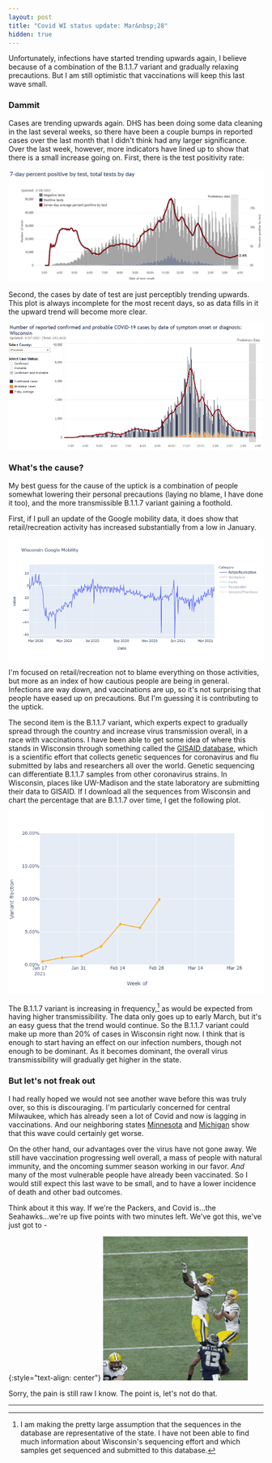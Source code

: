```yaml
---
layout: post
title: "Covid WI status update: Mar&nbsp;28"
hidden: true
---
```


Unfortunately, infections have started trending upwards again, I believe because of a combination of the B.1.1.7 variant and gradually relaxing precautions. But I am still optimistic that vaccinations will keep this last wave small.

### Dammit
Cases are trending upwards again. DHS has been doing some data cleaning in the last several weeks, so there have been a couple bumps in reported cases over the last month that I didn't think had any larger significance. Over the last week, however, more indicators have lined up to show that there is a small increase going on. First, there is the test positivity rate:

![DHS test positivity](../assets/DHS-Positivity_2021-03-27.png)

Second, the cases by date of test are just perceptibly trending upwards. This plot is always incomplete for the most recent days, so as data fills in it the upward trend will become more clear.

![DHS cases](../assets/DHS-Cases_2021-03-27.png)

### What's the cause?
My best guess for the cause of the uptick is a combination of people somewhat lowering their personal precautions (laying no blame, I have done it too), and the more transmissible B.1.1.7 variant gaining a foothold.

First, if I pull an update of the Google mobility data, it does show that retail/recreation activity has increased substantially from a low in January. 

![Mobility data](../assets/Mobility-Google-Recreation_2021-03-26.png)

I'm focused on retail/recreation not to blame everything on those activities, but more as an index of how cautious people are being in general. Infections are way down, and vaccinations are up, so it's not surprising that people have eased up on precautions. But I'm guessing it is contributing to the uptick.

The second item is the B.1.1.7 variant, which experts expect to gradually spread through the country and increase virus transmission overall, in a race with vaccinations. I have been able to get some idea of where this stands in Wisconsin through something called the [GISAID database](https://www.gisaid.org/), which is a scientific effort that collects genetic sequences for coronavirus and flu submitted by labs and researchers all over the world. Genetic sequencing can differentiate B.1.1.7 samples from other coronavirus strains. In Wisconsin, places like UW-Madison and the state laboratory are submitting their data to GISAID. If I download all the sequences from Wisconsin and chart the percentage that are B.1.1.7 over time, I get the following plot.

![B.1.1.7 from GISAID](../assets/Variant-Fraction-GISAID_2021-03-28.png)

The B.1.1.7 variant is increasing in frequency,[^GISAID] as would be expected from having higher transmissibility. The data only goes up to early March, but it's an easy guess that the trend would continue. So the B.1.1.7 variant could make up more than 20% of cases in Wisconsin right now. I think that is enough to start having an effect on our infection numbers, though not enough to be dominant. As it becomes dominant, the overall virus transmissibility will gradually get higher in the state.

### But let's not freak out
I had really hoped we would not see another wave before this was truly over, so this is discouraging. I'm particularly concerned for central Milwaukee, which has already seen a lot of Covid and now is lagging in vaccinations. And our neighboring states [Minnesota](https://twitter.com/dhmontgomery/status/1376206617264316416) and [Michigan](https://www.michigan.gov/coronavirus/0,9753,7-406-98163_98173---,00.html) show that this wave could certainly get worse.

On the other hand, our advantages over the virus have not gone away. We still have vaccination progressing well overall, a mass of people with natural immunity, and the oncoming summer season working in our favor. *And* many of the most vulnerable people have already been vaccinated. So I would still expect this last wave to be small, and to have a lower incidence of death and other bad outcomes.

Think about it this way. If we're the Packers, and Covid is...the Seahawks...we're up five points with two minutes left. We've got this, we've just got to -

{:style="text-align: center"}
![Onside kick](../assets/onsidekick.gif)

Sorry, the pain is still raw I know. The point is, let's not do that.

---

[^GISAID]: I am making the pretty large assumption that the sequences in the database are representative of the state. I have not been able to find much information about Wisconsin's sequencing effort and which samples get sequenced and submitted to this database.
